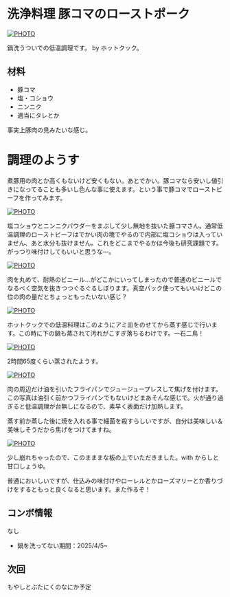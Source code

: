 # 洗浄料理 豚コマのローストポーク

[![PHOTO](/images/202504/IMG_8345_1.jpg)](/images_original/202504/IMG_8345.jpg)

鍋洗うついでの低温調理です。 by ホットクック。

## 材料

* 豚コマ
* 塩・コショウ
* ニンニク
* 適当にタレとか

事実上豚肉の見みたいな感じ。

# 調理のようす

煮豚用の肉とか高くもないけど安くもない。あとでかい。豚コマなら安いし値引きになってることも多いし色んな事に使えます。という事で豚コマでローストビーフを作ってみます。

[![PHOTO](/images/202504/IMG_8326_1.jpg)](/images_original/202504/IMG_8326.jpg)

塩コショウとニンニクパウダーをまぶして少し無地を抜いた豚コマさん。通常低温調理のローストビーフはでかい肉の塊でやるので内部に塩コショウは入っていません、あと水分も抜けません。これをどこまでやるかは今後も研究課題です。がっつり味付けしてもいいと思うな―。

[![PHOTO](/images/202504/IMG_8328_1.jpg)](/images_original/202504/IMG_8328.jpg)

肉を丸めて、耐熱のビニール…がどこかにいってしまったので普通のビニールでなるべく空気を抜きつつぐるぐるしぼります。真空パック使ってもいいけどこの位の肉の量だとちょっともったいない感じ？

[![PHOTO](/images/202504/IMG_8329_1.jpg)](/images_original/202504/IMG_8329.jpg)

ホットクックでの低温料理はこのようにアミ皿をのせてから蒸す感じで行います。この時に下の鍋も蒸されて汚れがこすぎ落ちるわけです。一石二鳥！

[![PHOTO](/images/202504/IMG_8342_1.jpg)](/images_original/202504/IMG_8342.jpg)

2時間65度くらい蒸されたようす。

[![PHOTO](/images/202504/IMG_8343_1.jpg)](/images_original/202504/IMG_8343.jpg)

肉の周辺だけ油を引いたフライパンでジュージュープレスして焦げを付けます。この写真は油引く前かつフライパンでもないけどまあそんな感じで。火が通り過ぎると低温調理が台無しになるので、素早く表面だけ加熱します。

蒸す前か蒸した後に焼を入れる事で細菌を殺すらしいですが、自分は美味しい＆美味しそうだから焦げをつけてますね。

[![PHOTO](/images/202504/IMG_8345_1.jpg)](/images_original/202504/IMG_8345.jpg)

少し崩れちゃったので、このまままな板の上でいただきました。with からしと甘口しょうゆ。

普通においしいですが、仕込みの味付けやローレルとかローズマリーとか香りづけをするともっと良くなると思います。また作るぞ！

## コンボ情報

なし

* 鍋を洗ってない期間：2025/4/5~

## 次回

もやしとぶたにくのなにか予定

